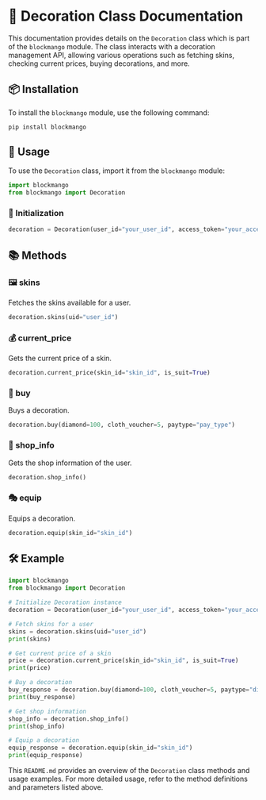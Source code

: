 # 🎨 Decoration Class Documentation

This documentation provides details on the `Decoration` class which is part of the `blockmango` module. The class interacts with a decoration management API, allowing various operations such as fetching skins, checking current prices, buying decorations, and more.

## 📦 Installation

To install the `blockmango` module, use the following command:

```sh
pip install blockmango
```

## 🚀 Usage

To use the `Decoration` class, import it from the `blockmango` module:

```python
import blockmango
from blockmango import Decoration
```

### 🔑 Initialization

```python
decoration = Decoration(user_id="your_user_id", access_token="your_access_token")
```

## 📚 Methods

### 🖼️ skins
Fetches the skins available for a user.

```python
decoration.skins(uid="user_id")
```

### 💰 current_price
Gets the current price of a skin.

```python
decoration.current_price(skin_id="skin_id", is_suit=True)
```

### 🛒 buy
Buys a decoration.

```python
decoration.buy(diamond=100, cloth_voucher=5, paytype="pay_type")
```

### 🏪 shop_info
Gets the shop information of the user.

```python
decoration.shop_info()
```

### 🎭 equip
Equips a decoration.

```python
decoration.equip(skin_id="skin_id")
```

## 🛠️ Example

```python
import blockmango
from blockmango import Decoration

# Initialize Decoration instance
decoration = Decoration(user_id="your_user_id", access_token="your_access_token")

# Fetch skins for a user
skins = decoration.skins(uid="user_id")
print(skins)

# Get current price of a skin
price = decoration.current_price(skin_id="skin_id", is_suit=True)
print(price)

# Buy a decoration
buy_response = decoration.buy(diamond=100, cloth_voucher=5, paytype="diamond")
print(buy_response)

# Get shop information
shop_info = decoration.shop_info()
print(shop_info)

# Equip a decoration
equip_response = decoration.equip(skin_id="skin_id")
print(equip_response)
```

This `README.md` provides an overview of the `Decoration` class methods and usage examples. For more detailed usage, refer to the method definitions and parameters listed above.
